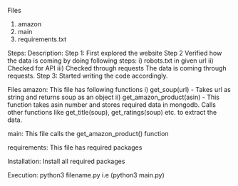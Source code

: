 Files
1) amazon
2) main
3) requirements.txt

Steps:
Description:
Step 1: First explored the website
Step 2 Verified how the data is coming by doing following steps:
i) robots.txt in given url
ii) Checked for API
iii) Checked through requests
The data is coming through requests. 
Step 3: Started writing the code accordingly.

Files
amazon: This file has following functions
i) get_soup(url) - Takes url as string and returns soup as an object
ii) get_amazon_product(asin) -  This function takes asin number and stores required data in mongodb. Calls other functions like get_title(soup), get_ratings(soup) etc. to extract the data.

main: This file calls the get_amazon_product() function

requirements: This file has required packages

Installation:
Install all required packages

Execution:
python3 filename.py i.e (python3 main.py)

